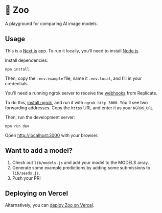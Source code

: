 # 🦓 Zoo

A playground for comparing AI image models.

## Usage

This is a [Next.js](https://nextjs.org/) app. To run it locally, you'll need to install [Node.js](https://nodejs.org/en/).

Install dependencies:

```console
npm install
```

Then, copy the `.env.example` file, name it `.env.local`, and fill in your credentials.

You'll need a running ngrok server to receive the [webhooks](https://replicate.com/docs/reference/http#predictions.create--webhook) from Replicate.

To do this, [install ngrok](https://ngrok.com/), and run it with `ngrok http 3000`. You'll see two forwarding addresses. Copy the `https` URL and enter it as your `NGROK_URL`

Then, run the development server:

```console
npm run dev
```

Open [http://localhost:3000](http://localhost:3000) with your browser.

## Want to add a model?

1. Check out `lib/models.js` and add your model to the MODELS array.
2. Generate some example predictions by adding some submissions to `lib/seeds.js`.
3. Push your PR!

## Deploying on Vercel

Alternatively, you can [deploy Zoo on Vercel](./doc/deploy_vercel/README.md).

